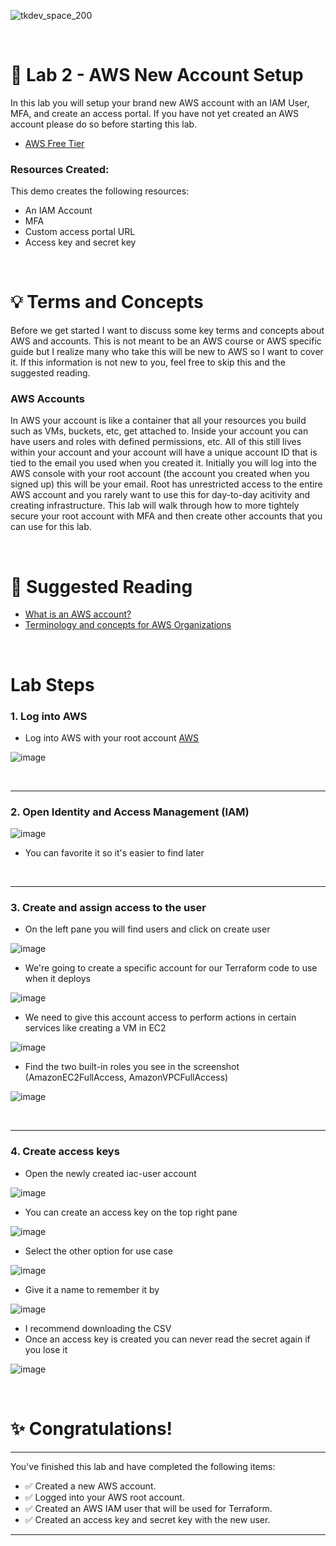 ![tkdev_space_200](https://github.com/user-attachments/assets/31af05be-97b5-4d4e-82ef-4f23203eb7ac)

<br>


# 🧪 Lab 2 - AWS New Account Setup

In this lab you will setup your brand new AWS account with an IAM User, MFA, and create an access portal. If you have not yet created an AWS account please do so before starting this lab.

- [AWS Free Tier](https://aws.amazon.com/free/)

### Resources Created:
This demo creates the following resources:

- An IAM Account
- MFA 
- Custom access portal URL
- Access key and secret key

<br>

# 💡 Terms and Concepts

Before we get started I want to discuss some key terms and concepts about AWS and accounts. This is not meant to be an AWS course or AWS specific guide but I realize many who take this will be new to AWS so I want to cover it. If this information is not new to you, feel free to skip this and the suggested reading.

### AWS Accounts

In AWS your account is like a container that all your resources you build such as VMs, buckets, etc, get attached to. Inside your account you can have users and roles with defined permissions, etc. All of this still lives within your account and your account will have a unique account ID that is tied to the email you used when you created it. Initially you will log into the AWS console with your root account (the account you created when you signed up) this will be your email. Root has unrestricted access to the entire AWS account and you rarely want to use this for day-to-day acitivity and creating infrastructure. This lab will walk through how to more tightely secure your root account with MFA and then create other accounts that you can use for this lab.

<br>


# 📖 Suggested Reading 
- [What is an AWS account?](https://docs.aws.amazon.com/accounts/latest/reference/accounts-welcome.html)
- [Terminology and concepts for AWS Organizations](https://docs.aws.amazon.com/organizations/latest/userguide/orgs_getting-started_concepts.html)

<br>

# Lab Steps

### 1. Log into AWS

- Log into AWS with your root account [AWS](https://aws.amazon.com/)

![image](https://github.com/user-attachments/assets/464af956-2c61-487d-bbef-acce4a9378f0)

<br>

***

### 2. Open Identity and Access Management (IAM)

![image](https://github.com/user-attachments/assets/27f8a292-70a5-4475-9628-fd0c0ddda89c)

- You can favorite it so it's easier to find later

<br>

***

### 3. Create and assign access to the user

- On the left pane you will find users and click on create user

![image](https://github.com/user-attachments/assets/42972e56-3d4e-4202-b972-f2f3cbb6c65d)

- We're going to create a specific account for our Terraform code to use when it deploys

![image](https://github.com/user-attachments/assets/2b4e63bd-523b-45e9-aeb0-68e2e8ce05a5)

- We need to give this account access to perform actions in certain services like creating a VM in EC2

![image](https://github.com/user-attachments/assets/fa52a954-38fd-47f6-8cc8-c92c82a55e6b)

- Find the two built-in roles you see in the screenshot (AmazonEC2FullAccess, AmazonVPCFullAccess)

![image](https://github.com/user-attachments/assets/3f86448c-3355-40a9-b973-457928d5efee)

<br>

***

### 4. Create access keys

- Open the newly created iac-user account

![image](https://github.com/user-attachments/assets/a958e31f-c1dc-4ada-b2e1-d7f50e2a3ed8)

- You can create an access key on the top right pane

![image](https://github.com/user-attachments/assets/192a7969-fcdf-47a2-ad1e-7fcd03bb8e23)

- Select the other option for use case

![image](https://github.com/user-attachments/assets/cc8abd0f-101e-4b28-bf84-26220b0cc1bc)

- Give it a name to remember it by

![image](https://github.com/user-attachments/assets/424dead8-aa49-44e3-b134-d9d0d56b9eed)

- I recommend downloading the CSV
- Once an access key is created you can never read the secret again if you lose it

![image](https://github.com/user-attachments/assets/ad6795b8-9b01-4cb9-be07-b98b87707e87)

<br>





# ✨ Congratulations!

***

You've finished this lab and have completed the following items:
- ✅ Created a new AWS account.
- ✅ Logged into your AWS root account.
- ✅ Created an AWS IAM user that will be used for Terraform.
- ✅ Created an access key and secret key with the new user.

***

